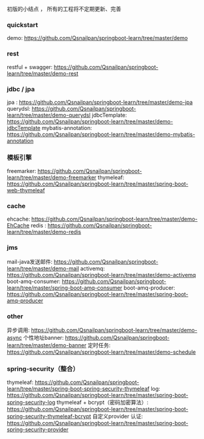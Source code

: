 初版的小结点 ， 所有的工程将不定期更新、完善
###  quickstart

demo:  https://github.com/Qsnailpan/springboot-learn/tree/master/demo
	
### rest
restful + swagger:  https://github.com/Qsnailpan/springboot-learn/tree/master/demo-rest
### jdbc / jpa
jpa	: https://github.com/Qsnailpan/springboot-learn/tree/master/demo-jpa
querydsl:  https://github.com/Qsnailpan/springboot-learn/tree/master/demo-querydsl
jdbcTemplate:  https://github.com/Qsnailpan/springboot-learn/tree/master/demo-jdbcTemplate
mybatis-annotation:  https://github.com/Qsnailpan/springboot-learn/tree/master/demo-mybatis-annotation

### 模板引擎
freemarker:  https://github.com/Qsnailpan/springboot-learn/tree/master/demo-freemarker
thymeleaf:  https://github.com/Qsnailpan/springboot-learn/tree/master/spring-boot-web-thymeleaf
### cache
ehcache:  https://github.com/Qsnailpan/springboot-learn/tree/master/demo-EhCache
redis	:  https://github.com/Qsnailpan/springboot-learn/tree/master/demo-redis

### jms
mail-java发送邮件:  https://github.com/Qsnailpan/springboot-learn/tree/master/demo-mail
activemq:  https://github.com/Qsnailpan/springboot-learn/tree/master/demo-activemq
boot-amq-consumer:  https://github.com/Qsnailpan/springboot-learn/tree/master/spring-boot-amq-consumer
boot-amq-producer:  https://github.com/Qsnailpan/springboot-learn/tree/master/spring-boot-amq-producer

### other
异步调用:  https://github.com/Qsnailpan/springboot-learn/tree/master/demo-async
个性地址banner:  https://github.com/Qsnailpan/springboot-learn/tree/master/demo-banner
定时任务:  https://github.com/Qsnailpan/springboot-learn/tree/master/demo-schedule
	
### spring-security（整合）
thymeleaf:    https://github.com/Qsnailpan/springboot-learn/tree/master/spring-boot-spring-security-thymeleaf
log:  https://github.com/Qsnailpan/springboot-learn/tree/master/spring-boot-spring-security-log
thymeleaf + bcrypt（密码加密算法）:   https://github.com/Qsnailpan/springboot-learn/tree/master/spring-boot-spring-security-thymeleaf-bcrypt
自定义provider 认证:  https://github.com/Qsnailpan/springboot-learn/tree/master/spring-boot-spring-security-provider


	